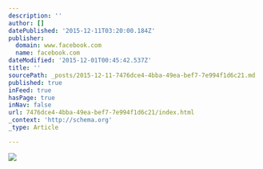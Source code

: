 ```yaml
---
description: ''
author: []
datePublished: '2015-12-11T03:20:00.184Z'
publisher:
  domain: www.facebook.com
  name: facebook.com
dateModified: '2015-12-01T00:45:42.537Z'
title: ''
sourcePath: _posts/2015-12-11-7476dce4-4bba-49ea-bef7-7e994f1d6c21.md
published: true
inFeed: true
hasPage: true
inNav: false
url: 7476dce4-4bba-49ea-bef7-7e994f1d6c21/index.html
_context: 'http://schema.org'
_type: Article

---
```

![](https://scontent-atl3-1.xx.fbcdn.net/hphotos-xft1/v/t1.0-9/12191544_10206592857075350_640088174296039823_n.jpg?oh=bdb001ace63b0d5d52b328472de71164&oe=56E54EBA)